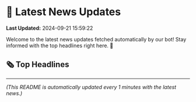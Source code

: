 # 📰 Latest News Updates
**Last Updated:** 2024-09-21 15:59:22

Welcome to the latest news updates fetched automatically by our bot! Stay informed with the top headlines right here. 🚀

## 🗞️ Top Headlines

---
*(This README is automatically updated every 1 minutes with the latest news.)*
